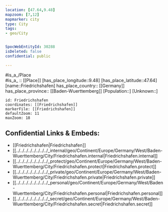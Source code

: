 ```yaml
---
location: [47.64,9.48] 
mapzoom: [7,12] 
mapmarker: city 
type: City
tags:
- geo/City


SpocWebEntityId: 30288
isDeleted: false
confidential: public

---
```

#is_a_/Place  
#is_a_ :: [[Place]] 
[has_place_longitude::9.48] 
[has_place_latitude::47.64] 
[name::Friedrichshafen] 
has_place_country:: [[Germany]]  
has_place_province:: [[Baden-Wuerttemberg]] 
[Population::] 
[Unknown::] 


```leaflet
id: Friedrichshafen
coordinates: [[Friedrichshafen]] 
markerFile: [[Friedrichshafen]] 
defaultZoom: 11 
maxZoom: 18
```


## Confidential Links & Embeds: 
- [[Friedrichshafen|Friedrichshafen]]  
- [[../../../../../../../../_internal/geo/Continent/Europe/Germany/West/Baden-Wuerttemberg/City/Friedrichshafen.internal|Friedrichshafen.internal]] 
- [[../../../../../../../../_protect/geo/Continent/Europe/Germany/West/Baden-Wuerttemberg/City/Friedrichshafen.protect|Friedrichshafen.protect]] 
- [[../../../../../../../../_private/geo/Continent/Europe/Germany/West/Baden-Wuerttemberg/City/Friedrichshafen.private|Friedrichshafen.private]] 
- [[../../../../../../../../_personal/geo/Continent/Europe/Germany/West/Baden-Wuerttemberg/City/Friedrichshafen.personal|Friedrichshafen.personal]] 
- [[../../../../../../../../_secret/geo/Continent/Europe/Germany/West/Baden-Wuerttemberg/City/Friedrichshafen.secret|Friedrichshafen.secret]] 
